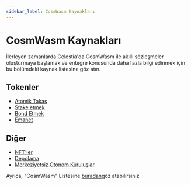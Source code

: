 ```yaml
---
sidebar_label: CosmWasm Kaynakları
---
```


# CosmWasm Kaynakları

İlerleyen zamanlarda Celestia'da CosmWasm ile akıllı sözleşmeler oluşturmaya başlamak ve entegre konusunda daha fazla bilgi edinmek için bu bölümdeki kaynak listesine göz atın.

## Tokenler

- [Atomik Takas](https://docs.rs/cw20-atomic-swap/latest/cw20_atomic_swap/)
- [Stake etmek](https://docs.rs/cw20-staking/latest/cw20_staking/)
- [Bond Etmek](https://docs.rs/cw20-bonding/latest/cw20_bonding/)
- [Emanet](https://docs.rs/cw20-escrow/latest/cw20_escrow/)

## Diğer

- [NFT'ler](https://github.com/CosmWasm/cw-nfts/tree/main/contracts)
- [Depolama](https://crates.io/crates/cosmwasm-storage)
- [Merkeziyetsiz Otonom Kuruluşlar](https://github.com/DA0-DA0/dao-contracts/tree/main/contracts)

Ayrıca, "CosmWasm" Listesine [buradan](https://github.com/InterWasm/cw-awesome/)göz atabilirsiniz
